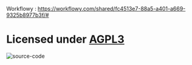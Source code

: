 Workflowy : https://workflowy.com/shared/fc4513e7-88a5-a401-a669-9325b8977b3f/#


Licensed under [AGPL3](http://www.gnu.org/licenses/agpl-3.0-standalone.html)
=======================

![source-code](https://raw.github.com/BlackRock/PICTURES/master/Licenses/agpl-v3-logo.png)